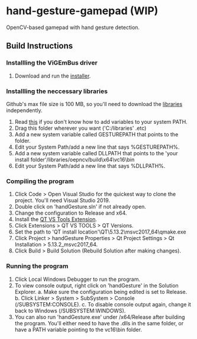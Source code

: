 # hand-gesture-gamepad (WIP)
OpenCV-based gamepad with hand gesture detection.

## Build Instructions

### Installling the ViGEmBus driver
1. Download and run the [installer](https://github.com/ViGEm/ViGEmBus/releases).

### Installling the neccessary libraries
Github's max file size is 100 MB, so you'll need to download the [libraries](https://drive.google.com/file/d/1nXv2xGv0qZw3p3Zejyg9sOplehEtdbnW/view?usp=sharing) independently. 

1. Read [this](https://www.imatest.com/docs/editing-system-environment-variables/#Windows) if you don't know how to add variables to your system PATH.
2. Drag this folder wherever you want ('C:/libraries' .etc)
3. Add a new system variable called GESTUREPATH that points to the folder.
4. Edit your System Path/add a new line that says %GESTUREPATH%.
5. Add a new system variable called DLLPATH that points to the 'your install folder'/libraries/oepncv/build\x64\vc16\bin
6. Edit your System Path/add a new line that says %DLLPATH%.

### Compiling the program
1. Click Code > Open Visual Studio for the quickest way to clone the project. You'll need Visual Studio 2019.
2. Double click on 'handGesture.sln' if not already open.
3. Change the configuration to Release and x64.
4. Install the [QT VS Tools Extension](https://doc.qt.io/qtvstools/qtvstools-getting-started.html).
5. Click Extensions > QT VS TOOLS > QT Versions.
6. Set the path to 'QT install location'\QT\5.13.2\msvc2017_64\qmake.exe
7. Click Project > handGesture Properties > Qt Project Settings > Qt Installation > 5.13.2_msvc2017_64.
8. Click Build > Build Solution (Rebuild Solution after making changes).

### Running the program
1. Click Local Windows Debugger to run the program.
2. To view console output, right click on 'handGesture' in the Solution Explorer.
  a. Make sure the configuration being edited is set to Release.
  b. Click Linker > System > SubSystem > Console (/SUBSYSTEM:CONSOLE).
  c. To disable console output again, change it back to Windows (/SUBSYSTEM:WINDOWS).
3. You can also run 'handGesture.exe' under /x64/Release after building the program. You'll either need to have the .dlls in the same folder, or have a PATH variable pointing to the vc16\bin folder.
